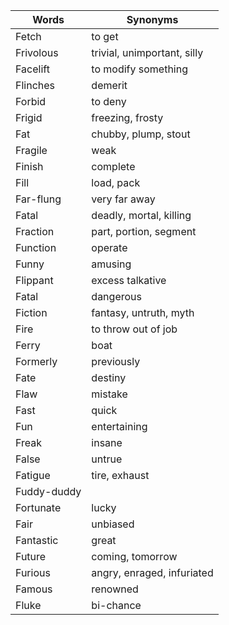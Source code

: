 | Words        | Synonyms                                      |
|--------------|-----------------------------------------------|
| Fetch        | to get                                        |
| Frivolous    | trivial, unimportant, silly                   |
| Facelift     | to modify something                           |
| Flinches     | demerit                                       |
| Forbid       | to deny                                       |
| Frigid       | freezing, frosty                              |
| Fat          | chubby, plump, stout                          |
| Fragile      | weak                                          |
| Finish       | complete                                      |
| Fill         | load, pack                                    |
| Far-flung    | very far away                                 |
| Fatal        | deadly, mortal, killing                       |
| Fraction     | part, portion, segment                        |
| Function     | operate                                       |
| Funny        | amusing                                       |
| Flippant     | excess talkative                              |
| Fatal        | dangerous                                     |
| Fiction      | fantasy, untruth, myth                        |
| Fire         | to throw out of job                           |
| Ferry        | boat                                          |
| Formerly     | previously                                    |
| Fate         | destiny                                       |
| Flaw         | mistake                                       |
| Fast         | quick                                         |
| Fun          | entertaining                                  |
| Freak        | insane                                        |
| False        | untrue                                        |
| Fatigue      | tire, exhaust                                 |
| Fuddy-duddy  |                                               |
| Fortunate    | lucky                                         |
| Fair         | unbiased                                      |
| Fantastic    | great                                         |
| Future       | coming, tomorrow                              |
| Furious      | angry, enraged, infuriated                    |
| Famous       | renowned                                      |
| Fluke        | bi-chance                                     |
